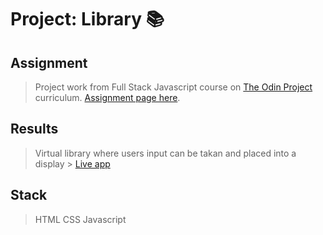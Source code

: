 # Project: Library :books:

## Assignment

> Project work from Full Stack Javascript course on [The Odin Project](https://www.theodinproject.com) curriculum.
> [Assignment page here](https://www.theodinproject.com/paths/full-stack-javascript/courses/javascript/lessons/library).

## Results

> Virtual library where users input can be takan and placed into a display > [Live app](https://KarolisDavli.github.io/library/)

## Stack

> HTML
> CSS
> Javascript
